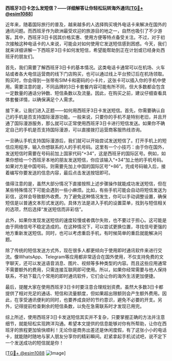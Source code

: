 **西班牙3日卡怎么发短信？——详细解答让你轻松玩转海外通讯[[TG💪+ @esim1088](https://t.me/s/esim1088)]**

近年来，随着国际旅行的普及，越来越多的人选择购买境外电话卡来解决在国外的通讯问题。而西班牙作为欧洲最受欢迎的旅游目的地之一，自然也吸引了不少游客。其中，西班牙3日卡因其价格实惠、使用方便等特点备受关注。不过，对于初次接触这种电话卡的人来说，可能会对如何使用它发送短信感到困惑。今天，我们就来详细讲解一下西班牙3日卡如何发短信，希望能帮助到正在计划或已经身处西班牙的朋友们。

首先，我们需要了解西班牙3日卡的基本情况。这类电话卡通常可以在机场、火车站或者各大电信运营商的线下门店购买，也可以通过线上平台预订后在机场领取。购买时，你会得到一张带有SIM卡和密码的小卡片，这张卡可以插入你的手机中使用。需要注意的是，不同品牌的3日卡套餐内容可能有所不同，但大多数都会包含一定数量的通话分钟数、短信条数以及流量。因此，在购买之前，建议仔细查看具体套餐详情，以确保满足个人需求。

接下来，让我们进入正题——如何用西班牙3日卡发送短信。首先，你需要确认自己的手机是否支持国际漫游功能。一般来说，只要你的手机不是特别老旧，并且开通了国际漫游服务，那么就可以正常使用西班牙3日卡进行短信发送。如果你不确定自己的手机是否支持国际漫游，可以直接拨打运营商客服热线咨询。

一旦确认手机支持国际漫游后，我们就可以开始尝试发送短信了。打开手机上的短信应用程序，输入你想联系的人的手机号码。这里有一个小技巧：由于你在国外，发送短信时需要在号码前加上国家代码“+34”，这是西班牙的国际区号。例如，如果你想给一个西班牙本地的朋友发送短信，你应该输入“+34”加上他的手机号码。如果对方是中国号码，则需要先加上中国的国际区号“+86”。完成号码输入后，接着编写你要发送的信息内容，最后点击发送按钮即可。

值得注意的是，虽然大部分情况下直接按照上述步骤操作就能成功发送短信，但在某些特殊情况下可能会遇到一些小麻烦。比如，有些手机可能会自动将短信发送为彩信，这样会导致额外收费。为了避免这种情况发生，你可以手动调整设置，确保短信是以普通文本形式发送的。具体方法是进入手机的设置菜单，找到与短信相关的选项，然后选择“发送短信而非彩信”。

此外，如果你发现发送短信的速度较慢或者偶尔失败，也不要过于担心。这可能是由于网络信号不稳定造成的。在这种情况下，可以尝试更换位置，寻找信号更强的地方重新发送短信。同时，也可以考虑重启手机，有时候简单的重启就能解决问题。

除了传统的短信发送方式外，现在很多人都更倾向于使用即时通讯软件来进行交流。像WhatsApp、Telegram等应用都非常适合在国外使用，不仅支持免费的文字聊天，还可以发送语音消息、图片、视频等多种类型的内容。而且这些应用通常不需要额外的费用，只需连接互联网即可使用。所以，如果你经常需要与他人保持联系，不妨下载几个常用的即时通讯软件，它们会让你的海外生活更加便捷。

最后，提醒大家在使用西班牙3日卡时要注意合理规划资费。虽然大多数3日卡都提供了相对充足的通话、短信和流量额度，但如果超出限额则会产生额外费用。因此，在享受通讯便利的同时，也要养成良好的节约意识，避免不必要的开支。另外，记得提前检查剩余的短信条数，以免在急需联系时才发现已用完。

综上所述，使用西班牙3日卡发送短信其实并不复杂，只要掌握正确的方法并注意细节，就能轻松实现跨洋沟通。希望本文提供的信息能够对你有所帮助，让你在西班牙的旅程更加愉快顺利！无论你是商务出差还是休闲度假，有了这张小小的电话卡，就能随时随地与家人朋友分享你的精彩瞬间。赶紧拿起手机试试吧，说不定下一个发送成功的短信就是你！

[[TG💪+ @esim1088](https://t.me/s/esim1088) ![Image](https://i.postimg.cc/4NQfJmqS/Snipaste-2025-05-13-00-14-12.png)]